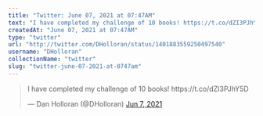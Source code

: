 ```yaml
---
title: "Twitter: June 07, 2021 at 07:47AM"
text: "I have completed my challenge of 10 books! https://t.co/dZI3PJhY5D"
createdAt: "June 07, 2021 at 07:47AM"
type: "twitter"
url: "http://twitter.com/DHolloran/status/1401883559250497540"
username: "DHolloran"
collectionName: "twitter"
slug: "twitter-june-07-2021-at-0747am"
---
```


<blockquote class="twitter-tweet">
  <p lang="en" dir="ltr">I have completed my challenge of 10 books! https://t.co/dZI3PJhY5D</p>
  &mdash; Dan Holloran (@DHolloran)
  <a href="https://twitter.com/DHolloran/status/1401883559250497540">Jun 7, 2021</a>
</blockquote>
<script async src="https://platform.twitter.com/widgets.js" charset="utf-8"></script>


